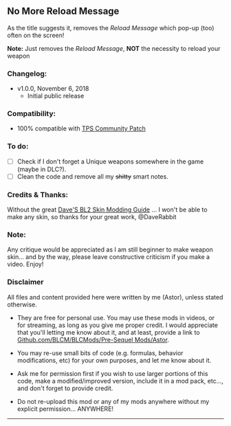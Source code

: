 ## No More Reload Message

As the title suggests it, removes the *Reload Message* which pop-up (too) often on the screen!

**Note:** Just removes the *Reload Message*, **NOT** the necessity to reload your weapon

### Changelog:
- v1.0.0, November 6, 2018
  - Initial public release
 
### Compatibility:

- 100% compatible with [TPS Community Patch](https://github.com/BLCM/BLCMods/tree/master/Pre%20Sequel%20Mods/Community%20Patch)

### To do:

- [ ] Check if I don't forget a Unique weapons somewhere in the game (maybe in DLC?).
- [ ] Clean the code and remove all my ~~shitty~~ smart notes.

### Credits & Thanks:

Without the great [Dave'S BL2 Skin Modding Guide](https://cdn.rawgit.com/BLCM/BLCMods/bb1933f7/Borderlands%202%20mods/Dave/DAVE%27S%20BL2%20SKIN%20MODDING%20GUIDE.pdf) ... I won't be able to make any skin, so thanks for your great work, @DaveRabbit
  
### Note: 

Any critique would be appreciated as I am still beginner to make weapon skin... and by the way, please leave constructive criticism if you make a video. 
Enjoy!

### Disclaimer

All files and content provided here were written by me (Astor), unless stated otherwise.

- They are free for personal use. You may use these mods in videos, or for streaming, as long as you give me proper credit. I would appreciate that you'll letting me know about it, and at least, provide a link to [Github.com/BLCM/BLCMods/Pre-Sequel Mods/Astor](https://github.com/BLCM/BLCMods/tree/master/Pre%20Sequel%20Mods/Astor).

- You may re-use small bits of code (e.g. formulas, behavior modifications, etc) for your own purposes, and let me know about it. 

- Ask me for permission first if you wish to use larger portions of this code, make a modified/improved version, include it in a mod pack, etc..., and don't forget to provide credit.

- Do not re-upload this mod or any of my mods anywhere without my explicit permission... ANYWHERE!

* * * * *



